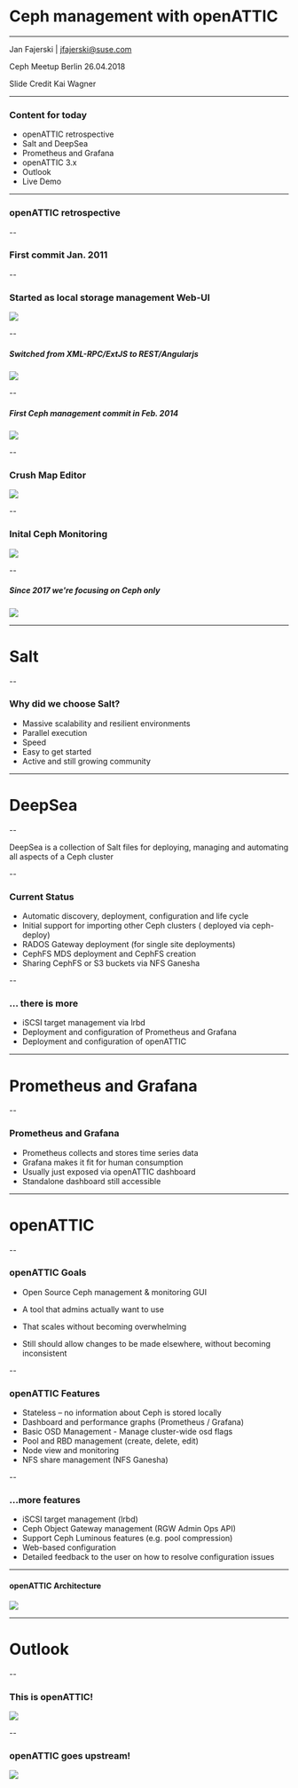 # Ceph management with openATTIC

<hr>
<p>Jan Fajerski | <a href="mailto:jfajerski@suse.com">jfajerski@suse.com</a></p>
<p>Ceph Meetup Berlin 26.04.2018</p>
<p>Slide Credit Kai Wagner</p>

---

### Content for today

* openATTIC retrospective
* Salt and DeepSea
* Prometheus and Grafana
* openATTIC 3.x
* Outlook
* Live Demo

---

### openATTIC retrospective

--

### First commit Jan. 2011

--

### Started as local storage management Web-UI

<img src="images/openattic-1.x.png" style="background:none; border:none; box-shadow:none;">

--

##### Switched from XML-RPC/ExtJS to REST/Angularjs

<img src="images/openattic-newv2.png" style="background:none; border:none; box-shadow:none;">

--

##### First Ceph management commit in Feb. 2014

<img src="images/openattic-new-feature.png" style="background:none; border:none; box-shadow:none;">

--

### Crush Map Editor

<img src="images/openattic-crush-map.png" style="background:none; border:none; box-shadow:none;">

--

### Inital Ceph Monitoring

<img src="images/openattic-v2-monitoring.png" style="background:none; border:none; box-shadow:none;">

--

##### Since 2017 we're focusing on Ceph only

<img src="images/openattic-v3-dashboard.png" style="background:none; border:none; box-shadow:none;">

---

# Salt

--

### Why did we choose Salt?

* Massive scalability and resilient environments
* Parallel execution
* Speed
* Easy to get started 
* Active and still growing community

---

# DeepSea

--
 
DeepSea is a collection of Salt files for deploying, managing and automating all aspects of a Ceph cluster

--

### Current Status

* Automatic discovery, deployment, configuration and life cycle 
* Initial support for importing other Ceph clusters ( deployed via ceph-deploy)
* RADOS Gateway deployment (for single site deployments)
* CephFS MDS deployment and CephFS creation
* Sharing CephFS or S3 buckets via NFS Ganesha

--

### ... there is more

* iSCSI target management via lrbd
* Deployment and configuration of Prometheus and Grafana 
* Deployment and configuration of openATTIC 

---

# Prometheus and Grafana

--

### Prometheus and Grafana

* Prometheus collects and stores time series data
* Grafana makes it fit for human consumption
* Usually just exposed via openATTIC dashboard
* Standalone dashboard still accessible

---

# openATTIC

--

### openATTIC Goals

* Open Source Ceph management & monitoring GUI

* A tool that admins actually want to use

* That scales without becoming overwhelming

* Still should allow changes to be made elsewhere, without becoming inconsistent

--

### openATTIC Features

* Stateless – no information about Ceph is stored locally
* Dashboard and performance graphs (Prometheus / Grafana)
* Basic OSD Management - Manage cluster-wide osd flags
* Pool and RBD management (create, delete, edit)
* Node view and monitoring
* NFS share management (NFS Ganesha)

--

### ...more features

* iSCSI target management (lrbd)
* Ceph Object Gateway management (RGW Admin Ops API)
* Support Ceph Luminous features (e.g. pool compression)
* Web-based configuration
* Detailed feedback to the user on how to resolve configuration issues

---

#### openATTIC Architecture

<img src="images/openattic-architecture.png" style="background:none; border:none; box-shadow:none;">

---

# Outlook

--

### This is openATTIC!

<img src="images/openattic-login.png" style="background:none; border:none; box-shadow:none;">

--

### openATTIC goes upstream!

<img src="images/upstream-login.png" style="background:none; border:none; box-shadow:none;">

